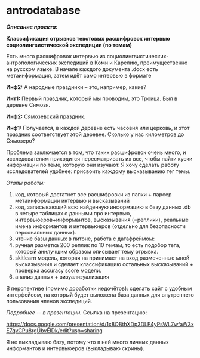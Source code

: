 # antrodatabase
<b><i>Описание проекта: </i> </b>

<b> Классификация отрывков текстовых расшифровок интервью социолингвистической экспедиции (по темам)</b>

Есть много расшифровок интервью из социолингвистических-антропологических экспедиций в Коми и Карелию, преимущественно на русском языке. В начале каждого документа .docx есть метаинформация, затем идёт само интервью в формате


<b>Инф2:</b> А народные праздники – это, например, какие?

<b>Инт1:</b> Первый праздник, который мы проводим, это Троица. Был в деревне Сямозя.

<b>Инф2:</b> Сямозевский праздник.

<b>Инф1:</b> Получается, в каждой деревне есть часовня или церковь, и этот праздник соответствует этой деревне. Сколько у нас километров до Сямозеро?


Проблема заключается в том, что таких расшифровок очень много, и исследователям приходится пересматривать их все, чтобы найти куски информации по теме, которую они изучают. Я хочу сделать работу исследователей удобнее: присвоить каждому высказыванию тег темы.

<i> Этапы работы: </i> 
1) код, который достатнет все расшифровки из папки + парсер метаинформации интервью и высказываний
2) код, записывающий всю найденную информацию в базу данных .db в четыре таблицах с данными про интервью, интервьюеров+информантов, высказывания (=реплики), реальные имена информантов и интервьюеров (отдельно для безопасности персональных данных).
3) чтение базы данных в питоне, работа с датафреймом:
4) ручная разметка 200 реплик по 10 темам, то есть подобор тега, который анилучшим образом описывает тему отрывка.
5) skitlearn модель, которая на принимает на вход размеченные мной высказывания и сделает классификацию остальных высказываний + проверка accuracy score модели.
4) анализ данных + визуализуализация

В перспективе (помимо доработки недочётов):
сделать сайт с удобным интерфейсом, на который будет выложена база данных для внутреннего пользования членов экспедиций.

<i> Подробнее -- в презентации.</i> 
Ссылка на презентацию:

https://docs.google.com/presentation/d/1x8OBthXDp3DLF4yPsWL7wfaW3xE7qvCPu8rgUbvElDk/edit?usp=sharing

Я не выкладываю базу, потому что в ней много личных данных информантов и интервьюеров (выкладываю скрины).
